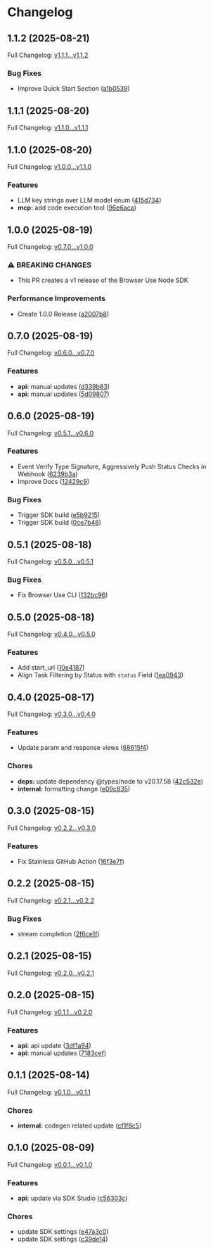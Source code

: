 # Changelog

## 1.1.2 (2025-08-21)

Full Changelog: [v1.1.1...v1.1.2](https://github.com/browser-use/browser-use-node/compare/v1.1.1...v1.1.2)

### Bug Fixes

* Improve Quick Start Section ([a1b0539](https://github.com/browser-use/browser-use-node/commit/a1b0539a5e04c9b31fd4f1e798d71dd5d02d1976))

## 1.1.1 (2025-08-20)

Full Changelog: [v1.1.0...v1.1.1](https://github.com/browser-use/browser-use-node/compare/v1.1.0...v1.1.1)

## 1.1.0 (2025-08-20)

Full Changelog: [v1.0.0...v1.1.0](https://github.com/browser-use/browser-use-node/compare/v1.0.0...v1.1.0)

### Features

* LLM key strings over LLM model enum ([415d734](https://github.com/browser-use/browser-use-node/commit/415d734d7f1c8cec85d3aee9f0e1050f31a7b1ac))
* **mcp:** add code execution tool ([96e6aca](https://github.com/browser-use/browser-use-node/commit/96e6acad04252d075543b60a8de59f95648ca8a7))

## 1.0.0 (2025-08-19)

Full Changelog: [v0.7.0...v1.0.0](https://github.com/browser-use/browser-use-node/compare/v0.7.0...v1.0.0)

### ⚠ BREAKING CHANGES

* This PR creates a v1 release of the Browser Use Node SDK

### Performance Improvements

* Create 1.0.0 Release ([a2007b8](https://github.com/browser-use/browser-use-node/commit/a2007b806fac33b89092b8bebbc4bbe972de6c76))

## 0.7.0 (2025-08-19)

Full Changelog: [v0.6.0...v0.7.0](https://github.com/browser-use/browser-use-node/compare/v0.6.0...v0.7.0)

### Features

* **api:** manual updates ([d339b83](https://github.com/browser-use/browser-use-node/commit/d339b83355a358c7a55fa501576403cb30e0aa31))
* **api:** manual updates ([5d09807](https://github.com/browser-use/browser-use-node/commit/5d09807eb2cb8fa30555775d0a5cb21b2c7f3c7f))

## 0.6.0 (2025-08-19)

Full Changelog: [v0.5.1...v0.6.0](https://github.com/browser-use/browser-use-node/compare/v0.5.1...v0.6.0)

### Features

* Event Verify Type Signature, Aggressively Push Status Checks in Webhook ([6239b3a](https://github.com/browser-use/browser-use-node/commit/6239b3a632df204ab01fcc89c40890d80d0c1bf6))
* Improve Docs ([12429c9](https://github.com/browser-use/browser-use-node/commit/12429c9289030fc8c4c1bbb7fe5aa249c08ec8ee))


### Bug Fixes

* Trigger SDK build ([e5b9215](https://github.com/browser-use/browser-use-node/commit/e5b9215d158a2e50a736ba185dd641dece9d96bb))
* Trigger SDK build ([0ce7b48](https://github.com/browser-use/browser-use-node/commit/0ce7b48d3920460c40091d0449413c7c59d4ef19))

## 0.5.1 (2025-08-18)

Full Changelog: [v0.5.0...v0.5.1](https://github.com/browser-use/browser-use-node/compare/v0.5.0...v0.5.1)

### Bug Fixes

* Fix Browser Use CLI ([132bc96](https://github.com/browser-use/browser-use-node/commit/132bc96cdb1917c6d95b84382463b08d0e75096e))

## 0.5.0 (2025-08-18)

Full Changelog: [v0.4.0...v0.5.0](https://github.com/browser-use/browser-use-node/compare/v0.4.0...v0.5.0)

### Features

* Add start_url ([10e4187](https://github.com/browser-use/browser-use-node/commit/10e4187e952398bb1bd7f1607a0450cca0e25b0f))
* Align Task Filtering by Status with `status` Field ([1ea0943](https://github.com/browser-use/browser-use-node/commit/1ea0943b3cbca9fb9f40e36c33094756c979ac54))

## 0.4.0 (2025-08-17)

Full Changelog: [v0.3.0...v0.4.0](https://github.com/browser-use/browser-use-node/compare/v0.3.0...v0.4.0)

### Features

* Update param and response views ([68615f4](https://github.com/browser-use/browser-use-node/commit/68615f4851b05203a78520c34409ad4c8f043cc4))


### Chores

* **deps:** update dependency @types/node to v20.17.58 ([42c532e](https://github.com/browser-use/browser-use-node/commit/42c532ede1ba630159e410ebf3c8cc8a73721242))
* **internal:** formatting change ([e09c835](https://github.com/browser-use/browser-use-node/commit/e09c8357715abca8d1e095316a7f43d171a3a0f9))

## 0.3.0 (2025-08-15)

Full Changelog: [v0.2.2...v0.3.0](https://github.com/browser-use/browser-use-node/compare/v0.2.2...v0.3.0)

### Features

* Fix Stainless GitHub Action ([16f3e7f](https://github.com/browser-use/browser-use-node/commit/16f3e7f6a43c5f29c81543624ca56cfd72b8e0cf))

## 0.2.2 (2025-08-15)

Full Changelog: [v0.2.1...v0.2.2](https://github.com/browser-use/browser-use-node/compare/v0.2.1...v0.2.2)

### Bug Fixes

* stream completion ([2f6ce1f](https://github.com/browser-use/browser-use-node/commit/2f6ce1f1a312ba3f94872e262db2c17df5f6bf56))

## 0.2.1 (2025-08-15)

Full Changelog: [v0.2.0...v0.2.1](https://github.com/browser-use/browser-use-node/compare/v0.2.0...v0.2.1)

## 0.2.0 (2025-08-15)

Full Changelog: [v0.1.1...v0.2.0](https://github.com/browser-use/browser-use-node/compare/v0.1.1...v0.2.0)

### Features

* **api:** api update ([3df1a94](https://github.com/browser-use/browser-use-node/commit/3df1a94275d67ce41756227e6f0b749b2c3ed009))
* **api:** manual updates ([7183cef](https://github.com/browser-use/browser-use-node/commit/7183cef2c497b83985d368cb3a559fc0e11e4082))

## 0.1.1 (2025-08-14)

Full Changelog: [v0.1.0...v0.1.1](https://github.com/browser-use/browser-use-node/compare/v0.1.0...v0.1.1)

### Chores

* **internal:** codegen related update ([cf1f8c5](https://github.com/browser-use/browser-use-node/commit/cf1f8c5e6f2ba3b1b4795ad0e5fd1e1eaba2c187))

## 0.1.0 (2025-08-09)

Full Changelog: [v0.0.1...v0.1.0](https://github.com/browser-use/browser-use-node/compare/v0.0.1...v0.1.0)

### Features

* **api:** update via SDK Studio ([c56303c](https://github.com/browser-use/browser-use-node/commit/c56303c06357c1b24d6e797dd9a1fb7ca4e4249b))


### Chores

* update SDK settings ([e47a3c0](https://github.com/browser-use/browser-use-node/commit/e47a3c0111c16d7c1e7096a8b69f5e77c85f82fe))
* update SDK settings ([c39de14](https://github.com/browser-use/browser-use-node/commit/c39de1490a0d59e65b376efa94ec959b87b43d47))
